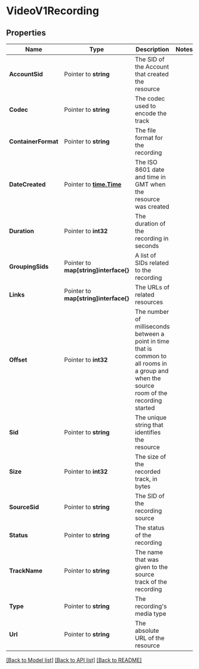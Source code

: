 # VideoV1Recording

## Properties

Name | Type | Description | Notes
------------ | ------------- | ------------- | -------------
**AccountSid** | Pointer to **string** | The SID of the Account that created the resource |
**Codec** | Pointer to **string** | The codec used to encode the track |
**ContainerFormat** | Pointer to **string** | The file format for the recording |
**DateCreated** | Pointer to [**time.Time**](time.Time.md) | The ISO 8601 date and time in GMT when the resource was created |
**Duration** | Pointer to **int32** | The duration of the recording in seconds |
**GroupingSids** | Pointer to **map[string]interface{}** | A list of SIDs related to the recording |
**Links** | Pointer to **map[string]interface{}** | The URLs of related resources |
**Offset** | Pointer to **int32** | The number of milliseconds between a point in time that is common to all rooms in a group and when the source room of the recording started |
**Sid** | Pointer to **string** | The unique string that identifies the resource |
**Size** | Pointer to **int32** | The size of the recorded track, in bytes |
**SourceSid** | Pointer to **string** | The SID of the recording source |
**Status** | Pointer to **string** | The status of the recording |
**TrackName** | Pointer to **string** | The name that was given to the source track of the recording |
**Type** | Pointer to **string** | The recording's media type |
**Url** | Pointer to **string** | The absolute URL of the resource |

[[Back to Model list]](../README.md#documentation-for-models) [[Back to API list]](../README.md#documentation-for-api-endpoints) [[Back to README]](../README.md)



